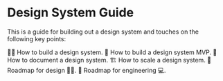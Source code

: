 # Design System Guide

This is a guide for building out a design system and touches on the following key points:

👩‍💻 How to build a design system.
💪 How to build a design system MVP.
📖 How to document a design system.
🏗 How to scale a design system.
🎯 Roadmap for design 💅🏻.
🎯 Roadmap for engineering 💻.